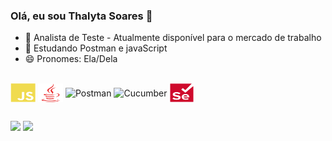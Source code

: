 ### Olá, eu sou Thalyta Soares 👋

- 🔭 Analista de Teste - Atualmente disponível para o mercado de trabalho
- 🌱 Estudando Postman e javaScript
- 😄 Pronomes: Ela/Dela
  
<div style="display: inline_block"><br>
  <img align="center" alt="Rafa-Js" height="30" width="40" src="https://raw.githubusercontent.com/devicons/devicon/master/icons/javascript/javascript-plain.svg">
  <img align="center" alt="Java" height="30" width="40" src="https://raw.githubusercontent.com/devicons/devicon/master/icons/java/java-plain.svg">
  <img align="center" class="avatar mr-2 d-none d-md-block" alt="Postman" src="https://avatars.githubusercontent.com/u/10251060?s=48&amp;v=4" width="26" height="26">
  <img align="center" class="avatar mr-2 d-none d-md-block" alt="Cucumber" src="https://avatars.githubusercontent.com/u/320565?s=48&amp;v=4" width="26" height="26">
  <img align="center" alt="Selenium" height="30" width="40" src="https://raw.githubusercontent.com/devicons/devicon/master/icons/selenium/selenium-original.svg">
</div>
  
  ##
 
</a>
  <a href = "mailto:thalytagsoares@gmail.com"><img src="https://img.shields.io/badge/-Gmail-%23333?style=for-the-badge&logo=gmail&logoColor=white" target="_blank"></a>
  <a href="https://www.linkedin.com/in/thalyta-gomes-analistadeteste/" target="_blank"><img src="https://img.shields.io/badge/-LinkedIn-%230077B5?style=for-the-badge&logo=linkedin&logoColor=white" target="_blank"></a>
  
</div>
